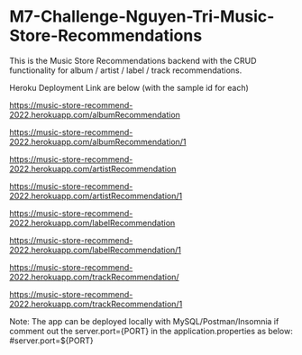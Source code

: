 # M7-Challenge-Nguyen-Tri-Music-Store-Recommendations

This is the Music Store Recommendations backend with the CRUD functionality for album / artist / label / track recommendations.

Heroku Deployment Link are below (with the sample id for each)

https://music-store-recommend-2022.herokuapp.com/albumRecommendation

https://music-store-recommend-2022.herokuapp.com/albumRecommendation/1


https://music-store-recommend-2022.herokuapp.com/artistRecommendation

https://music-store-recommend-2022.herokuapp.com/artistRecommendation/1


https://music-store-recommend-2022.herokuapp.com/labelRecommendation

https://music-store-recommend-2022.herokuapp.com/labelRecommendation/1


https://music-store-recommend-2022.herokuapp.com/trackRecommendation/

https://music-store-recommend-2022.herokuapp.com/trackRecommendation/1



Note: The app can be deployed locally with MySQL/Postman/Insomnia if comment out the server.port={PORT} in the application.properties as below:
                        #server.port=${PORT}
